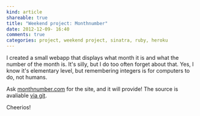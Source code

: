 ```yaml
---
kind: article
shareable: true
title: "Weekend project: Monthnumber"
date: 2012-12-09- 16:40
comments: true
categories: project, weekend project, sinatra, ruby, heroku
---
```

I created a small webapp that displays what month it is and what the number of the month is. It's silly, but I do too often forget about that. Yes, I know it's elementary level, but remembering integers is for computers to do, not humans. 

Ask <a href="http://www.monthnumber.com/">monthnumber.com</a> for the site, and it will provide! The source is avaliable <a href="https://github.com/fromheten/Monthnumber">via <kdb>git</kdb></a>.

Cheerios! 
